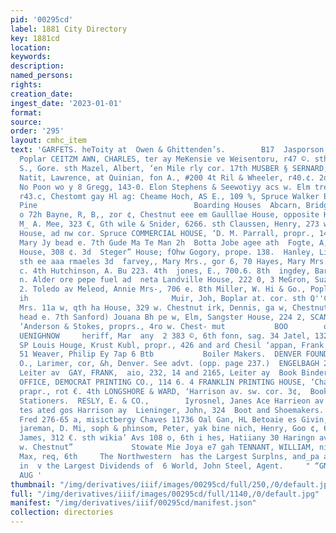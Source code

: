 ```yaml
---
pid: '00295cd'
label: 1881 City Directory
key: 1881cd
location: 
keywords: 
description: 
named_persons: 
rights: 
creation_date: 
ingest_date: '2023-01-01'
format: 
source: 
order: '295'
layout: cmhc_item
text: 'GARFETS. heToity at  Owen & Ghittenden’s.        B17  Jasporson, N., 507 m.
  Poplar CEITZM AWN, CHARLES, ter ay MeKensie ve Weisentoru, r47 ©. sth MeLeod, Robert
  S., Gore. sth Mazel, Albert, ‘en Mile rly cor. 17th MUSBER § SERNARD, Ww. Chestnut
  Natit, Lawrence, at Quinian, fon A., #200 4t Ril & Wheeler, r40.¢. 2d Rrogete, Janie
  No Poon wo y 8 Gregg, 143-0. Elon Stephens & Seewotiyy acs w. Elm trehlle, Julius,
  r43.c, Chestomt gay Hl ag: Cheame Hoch, AS E., 109 %, Spruce Walker Bros., iro.
  Pine                                   Boarding Houses  Abcarn, Bridget Mrt.shead
  o 72h Bayne, R, B,, zor ¢, Chestnut eee em Gaulllae House, opposite KR. depot Galvert,
  M_ A. Mee, 323 €, Gth wile & Snider, 6266. sth Claussen, Henry, 273 w. 3d Columbix
  House, ad nw cor. Spruce COMMERCIAL HOUSE, ‘D. M. Parrall, propr., 14 w. Chest-  Cust
  Mary Jy bead e. 7th Gude Ma Te Man 2h  Botta Jobe agee ath  Fogte, A, 629 c. st  Glengary
  House, 308 ¢. 3d  Steger” House; fOhw Gogory, prope. 138.  Hanley, Lizsio; x39 0.
  sth ee aaa rmaeles 3d  farvey,, Mary Mrs., gor 6, 70 Hayes, Mary Mrs., 426 and 428
  c. 4th Hutchinson, A. Bu 223. 4th  jones, E., 700.6. 8th  ingdey, Barats J, tog
  n. Alder ore pepe fuel ad  neta Landville House, 222 0, 3 MeGron, Suzan Mrs., 367
  2. Toledo av Meleod, Annie Mrs-, 706 e. 8th Miller, W. Hi & Go., Poplar se. cor,
  ih                                Muir, Joh, Boplar at. cor. sth Q''Coniner ‘Mary
  Mrs. 11a w, qth ha House, 329 w. Chestnut irk, Dennis, ga w, Chestnut  ‘ocks, John,
  head e. 7th Sanford) Jouana Bh pe w, Elm, Sangster House, 224 2, SCANDINAVIAN HOUSE,
  ‘Anderson & Stokes, proprs., 4ro w. Chest- mut           BOO        ony woes 2 gOUd
  UENIGHNOW     heriff, Mar  any  2 383 ©, 6th fonn, sag. 34 Jatel, 132 8. Chestnut
  SP Louis Houge, Krust Kubl, propr., 426 and ard Chesil ‘appan, Frank A., £38 6.
  51 Weaver, Philip Ey 7ap 6 Btb           Boiler Makers.  DENVER FOUNDRY and MACHINE
  O., Larimer, cor, &h, Denver. See advt. (opp. page 237.)  ENGELBAGH 2 CG,  308 g,
  Leiter av  GAY, FRANK,  aio, 232, 14 and 2165, Leiter ay  Book Binders.  CHRONICLE
  OFFICE, DEMOCRAT PRINTING CO., 114 6. 4 FRANKLIN PRINTING HOUSE, ‘Charles Brickman,
  prapr., rot €. 4th LONGSHORE & WARD, ‘Harrison av. sw. cor. 3¢,  Book Sellera and
  Stationers.  RESLY, E. & CO.,        Iyrosnel, Janes Ace Harrieon av Horde. Wer
  tes ated gos Harrison ay  Lieninger, John, 324  Boot and Shoemakers.     Bernier
  Fred 276-65 a, misictbergy Chaves 11736 Oal Gan, HL Betoaie es Givin, Bir tos ad
  jareman, D. Mi, soph & phinsom, Peter, yak bine nich, Henry, Goo ¢, 6th OGrady,
  James, 312 €. sth wikia’ Avs 108 o, 6th i hes, Hatiiany 30 Haringn av th, ores 13
  w. Chestnut”             Stowate Mie Joya e7 gah TENNANT, WILLIAM, nie Wee Chestnut  Werner,
  Max, req, 6th     The Northwestern  has the Largest Surplns, and_pa any Life Co.
  in  v the Largest Dividends of  6 World, John Steel, Agent.     " “GNOILON ONY sadooD
  AUG '
thumbnail: "/img/derivatives/iiif/images/00295cd/full/250,/0/default.jpg"
full: "/img/derivatives/iiif/images/00295cd/full/1140,/0/default.jpg"
manifest: "/img/derivatives/iiif/00295cd/manifest.json"
collection: directories
---
```

